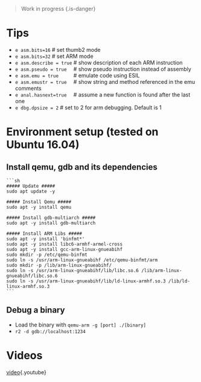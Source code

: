 <!-- TITLE: Arm -->

> Work in progress {.is-danger}
# Tips
- `e asm.bits=16`  # set thumb2 mode
- `e asm.bits=32`  # set ARM mode
- `e asm.describe = true`   # show description of each ARM instruction
- `e asm.pseudo = true  `   # show pseudo instruction instead of assembly
- `e asm.emu = true     `   # emulate code using ESIL
- `e asm.emustr = true  `   # show string and method referenced in the emu comments
- `e anal.hasnext=true  `   # assume a new function is found after the last one
- `e dbg.dpsize = 2` # set to 2 for arm debugging. Default is 1

# Environment setup (tested on Ubuntu 16.04)
## Install qemu, gdb and its dependencies
	```sh
	##### Update #####
	sudo apt update -y

	##### Install Qemu #####
	sudo apt -y install qemu

	##### Install gdb-multiarch #####
	sudo apt -y install gdb-multiarch

	##### Install ARM Libs #####
	sudo apt -y install 'binfmt*'
	sudo apt -y install libc6-armhf-armel-cross
	sudo apt -y install gcc-arm-linux-gnueabihf
	sudo mkdir -p /etc/qemu-binfmt
	sudo ln -s /usr/arm-linux-gnueabihf /etc/qemu-binfmt/arm
	sudo mkdir -p /lib/arm-linux-gnueabihf/
	sudo ln -s /usr/arm-linux-gnueabihf/lib/libc.so.6 /lib/arm-linux-gnueabihf/libc.so.6
	sudo ln -s /usr/arm-linux-gnueabihf/lib/ld-linux-armhf.so.3 /lib/ld-linux-armhf.so.3
	```

## Debug a binary
- Load the binary with `qemu-arm -g [port] ./[binary]`
- `r2 -d gdb://localhost:1234`
# Videos
[video](https://www.youtube.com/watch?v=oXSx0Qo2Upk){.youtube}
